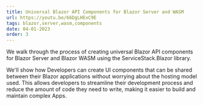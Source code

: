 ```yaml
---
title: Universal Blazor API Components for Blazor Server and WASM
url: https://youtu.be/66DgLHExC9E
tags: blazor,server,wasm,components
date: 04-01-2023
order: 3
---
```


We walk through the process of creating universal Blazor API components for Blazor Server 
and Blazor WASM using the ServiceStack.Blazor library. 

We'll show how Developers can create UI components that can be shared between their Blazor 
applications without worrying about the hosting model used. This allows developers to streamline 
their development process and reduce the amount of code they need to write, making it easier to build 
and maintain complex Apps.

